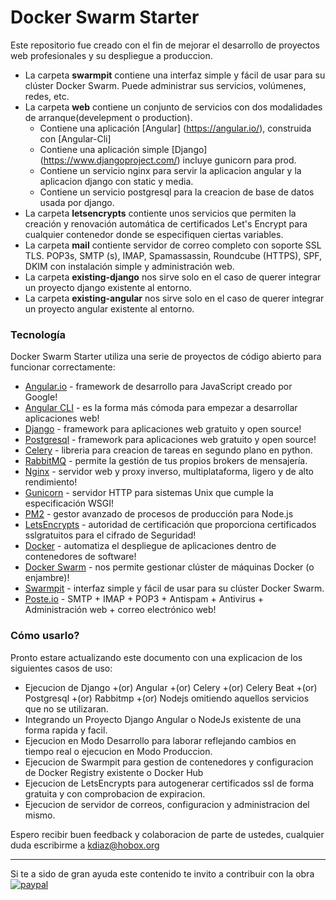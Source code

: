 # Docker Swarm Starter

Este repositorio fue creado con el fin de mejorar el desarrollo de proyectos web profesionales y su despliegue a produccion.

  - La carpeta **swarmpit** contiene una interfaz simple y fácil de usar para su clúster Docker Swarm. Puede administrar sus servicios, volúmenes, redes, etc.
  - La carpeta **web** contiene un conjunto de servicios con dos modalidades de arranque(develepment o production).
      - Contiene una aplicación [Angular] (https://angular.io/), construida con [Angular-Cli]
      - Contiene una aplicación simple [Django] (https://www.djangoproject.com/) incluye gunicorn para prod. 
      - Contiene un servicio nginx para servir la aplicacion angular y la aplicacion django con static y media.
      - Contiene un servicio postgresql para la creacion de base de datos usada por django.
  - La carpeta **letsencrypts** contiente unos servicios que permiten la creación y renovación automática de certificados Let's Encrypt para cualquier contenedor donde se especifiquen ciertas variables.
  - La carpeta **mail** contiente servidor de correo completo con soporte SSL TLS. POP3s, SMTP (s), IMAP, Spamassassin, Roundcube (HTTPS), SPF, DKIM con instalación simple y administración web.
  - La carpeta **existing-django** nos sirve solo en el caso de querer integrar un proyecto django existente al entorno.
  - La carpeta **existing-angular** nos sirve solo en el caso de querer integrar un proyecto angular existente al entorno.

### Tecnología

Docker Swarm Starter utiliza una serie de proyectos de código abierto para funcionar correctamente:

* [Angular.io](https://angular.io/) - framework de desarrollo para JavaScript creado por Google!
* [Angular CLI](https://cli.angular.io/) - es la forma más cómoda para empezar a desarrollar aplicaciones web!
* [Django](https://www.djangoproject.com/)  - framework para aplicaciones web gratuito y open source!
* [Postgresql](https://www.djangoproject.com/)  - framework para aplicaciones web gratuito y open source!
* [Celery](http://www.celeryproject.org/)  - libreria para creacion de tareas en segundo plano en python.
* [RabbitMQ](https://www.rabbitmq.com/)  - permite la gestión de tus propios brokers de mensajería.
* [Nginx](https://nginx.org/en/) - servidor web y proxy inverso, multiplataforma, ligero y de alto rendimiento!
* [Gunicorn](http://gunicorn.org/) - servidor HTTP para sistemas Unix que cumple la especificación WSGI!
* [PM2](http://pm2.keymetrics.io/) - gestor avanzado de procesos de producción para Node.js
* [LetsEncrypts](https://letsencrypt.org/) -  autoridad de certificación que proporciona certificados sslgratuitos para el cifrado de Seguridad!
* [Docker](https://www.docker.com/) - automatiza el despliegue de aplicaciones dentro de contenedores de software!
* [Docker Swarm](https://docs.docker.com/engine/swarm/) - nos permite gestionar clúster de máquinas Docker (o enjambre)!
* [Swarmpit](https://swarmpit.io/) - interfaz simple y fácil de usar para su clúster Docker Swarm.
* [Poste.io](https://poste.io/) - SMTP + IMAP + POP3 + Antispam + Antivirus + Administración web + correo electrónico web!

### Cómo usarlo?

Pronto estare actualizando este documento con una explicacion de los siguientes casos de uso:

- Ejecucion de Django +(or) Angular +(or) Celery +(or) Celery Beat +(or) Postgresql +(or) Rabbitmp +(or) Nodejs omitiendo aquellos servicios que no se utilizaran.
- Integrando un Proyecto Django Angular o NodeJs existente de una forma rapida y facil.
- Ejecucion en Modo Desarrollo para laborar reflejando cambios en tiempo real o ejecucion en Modo Produccion.
- Ejecucion de Swarmpit para gestion de contenedores y configuracion de Docker Registry existente o Docker Hub
- Ejecucion de LetsEncrypts para autogenerar certificados ssl de forma gratuita y con comprobacion de expiracion.
- Ejecucion de servidor de correos, configuracion y administracion del mismo. 


Espero recibir buen feedback y colaboracion de parte de ustedes, cualquier duda escribirme a kdiaz@hobox.org

__________
Si te a sido de gran ayuda este contenido te invito a contribuir con la obra [![paypal](https://www.paypalobjects.com/en_US/i/btn/btn_donateCC_LG.gif)](https://paypal.me/kerycdiaz/)